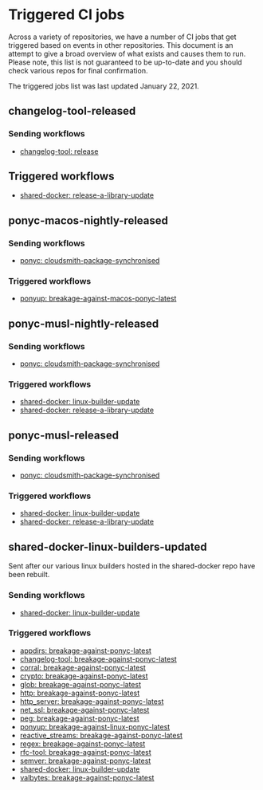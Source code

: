 # Triggered CI jobs

Across a variety of repositories, we have a number of CI jobs that get triggered based on events in other repositories. This document is an attempt to give a broad overview of what exists and causes them to run. Please note, this list is not guaranteed to be up-to-date and you should check various repos for final confirmation.

The triggered jobs list was last updated January 22, 2021.

<!-- markdownlint-disable -->

## changelog-tool-released

### Sending workflows

- [changelog-tool: release](https://github.com/ponylang/changelog-tool/blob/master/.github/workflows/release.yml)

## Triggered workflows

- [shared-docker: release-a-library-update](https://github.com/ponylang/shared-docker/blob/master/.github/workflows/release-a-library-update.yml)

## ponyc-macos-nightly-released

### Sending workflows

- [ponyc: cloudsmith-package-synchronised](https://github.com/ponylang/ponyc/blob/master/.github/workflows/cloudsmith-package-sychronised.yml)

### Triggered workflows

- [ponyup: breakage-against-macos-ponyc-latest](https://github.com/ponylang/ponyup/blob/master/.github/workflows/breakage-against-macos-ponyc-latest.yml)

## ponyc-musl-nightly-released

### Sending workflows

- [ponyc: cloudsmith-package-synchronised](https://github.com/ponylang/ponyc/blob/master/.github/workflows/cloudsmith-package-sychronised.yml)

### Triggered workflows

- [shared-docker: linux-builder-update](https://github.com/ponylang/shared-docker/blob/master/.github/workflows/linux-builder-update.yml)
- [shared-docker: release-a-library-update](https://github.com/ponylang/shared-docker/blob/master/.github/workflows/release-a-library-update.yml)

## ponyc-musl-released

### Sending workflows

- [ponyc: cloudsmith-package-synchronised](https://github.com/ponylang/ponyc/blob/master/.github/workflows/cloudsmith-package-sychronised.yml)

### Triggered workflows

- [shared-docker: linux-builder-update](https://github.com/ponylang/shared-docker/blob/master/.github/workflows/linux-builder-update.yml)
- [shared-docker: release-a-library-update](https://github.com/ponylang/shared-docker/blob/master/.github/workflows/release-a-library-update.yml)

## shared-docker-linux-builders-updated

Sent after our various linux builders hosted in the shared-docker repo have been rebuilt.

### Sending workflows

- [shared-docker: linux-builder-update](https://github.com/ponylang/shared-docker/blob/master/.github/workflows/linux-builder-update.yml)

### Triggered workflows

- [appdirs: breakage-against-ponyc-latest](https://github.com/ponylang/appdirs/blob/master/.github/workflows/breakage-against-ponyc-latest.yml)
- [changelog-tool: breakage-against-ponyc-latest](https://github.com/ponylang/changelog-tool/blob/master/.github/workflows/breakage-against-ponyc-latest.yml)
- [corral: breakage-against-ponyc-latest](https://github.com/ponylang/corral/blob/master/.github/workflows/breakage-against-ponyc-latest.yml)
- [crypto: breakage-against-ponyc-latest](https://github.com/ponylang/crypto/blob/master/.github/workflows/breakage-against-ponyc-latest.yml)
- [glob: breakage-against-ponyc-latest](https://github.com/ponylang/glob/blob/master/.github/workflows/breakage-against-ponyc-latest.yml)
- [http: breakage-against-ponyc-latest](https://github.com/ponylang/http/blob/master/.github/workflows/breakage-against-ponyc-latest.yml)
- [http_server: breakage-against-ponyc-latest](https://github.com/ponylang/http_server/blob/master/.github/workflows/breakage-against-ponyc-latest.yml)
- [net_ssl: breakage-against-ponyc-latest](https://github.com/ponylang/net_ssl/blob/master/.github/workflows/breakage-against-ponyc-latest.yml)
- [peg: breakage-against-ponyc-latest](https://github.com/ponylang/peg/blob/master/.github/workflows/breakage-against-ponyc-latest.yml)
- [ponyup: breakage-against-linux-ponyc-latest](https://github.com/ponylang/ponyup/blob/master/.github/workflows/breakage-against-linux-ponyc-latest.yml)
- [reactive_streams: breakage-against-ponyc-latest](https://github.com/ponylang/reactive_streams/blob/master/.github/workflows/breakage-against-ponyc-latest.yml)
- [regex: breakage-against-ponyc-latest](https://github.com/ponylang/regex/blob/master/.github/workflows/breakage-against-ponyc-latest.yml)
- [rfc-tool: breakage-against-ponyc-latest](https://github.com/ponylang/rfc-tool/blob/master/.github/workflows/breakage-against-ponyc-latest.yml)
- [semver: breakage-against-ponyc-latest](https://github.com/ponylang/semver/blob/master/.github/workflows/breakage-against-ponyc-latest.yml)
- [shared-docker: linux-builder-update]()
- [valbytes: breakage-against-ponyc-latest](https://github.com/ponylang/valbytes/blob/master/.github/workflows/breakage-against-ponyc-latest.yml)

<!-- markdownlint-restore -->
